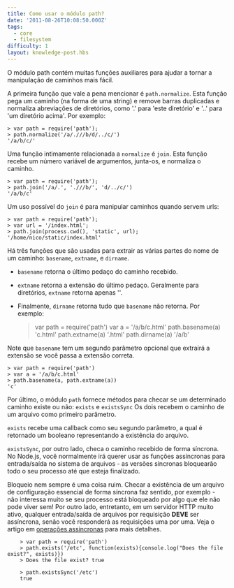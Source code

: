 ```yaml
---
title: Como usar o módulo path?
date: '2011-08-26T10:08:50.000Z'
tags:
  - core
  - filesystem
difficulty: 1
layout: knowledge-post.hbs
---
```


O módulo path contém muitas funções auxiliares para ajudar a tornar a manipulação de caminhos mais fácil.

A primeira função que vale a pena mencionar é `path.normalize`.  Esta função pega um caminho (na forma de uma string) e remove  barras duplicadas e normaliza abreviações de diretórios, como '.' para 'este diretório' e '..' para 'um diretório acima'. Por exemplo:

    > var path = require('path');
    > path.normalize('/a/.///b/d/../c/')
    '/a/b/c/'

Uma função  intimamente relacionada a `normalize` é `join`.  Esta função recebe um número variável de argumentos, junta-os, e normaliza o caminho.

    > var path = require('path');
    > path.join('/a/.', './//b/', 'd/../c/')
    '/a/b/c'

Um uso possível do `join` é para manipular caminhos quando servem urls:

    > var path = require('path');
    > var url = '/index.html';
    > path.join(process.cwd(), 'static', url);
    '/home/nico/static/index.html'

Há três funções que são usadas para extrair as várias partes do nome de um caminho: `basename`, `extname`, e `dirname`.
- `basename` retorna o último pedaço do caminho recebido.
- `extname` retorna a extensão do último pedaço. Geralmente para diretórios, `extname` retorna apenas ''.
- Finalmente, `dirname` retorna tudo que `basename` não retorna.
Por exemplo:

    > var path = require('path')
    > var a = '/a/b/c.html'
    > path.basename(a)
    'c.html'
    > path.extname(a)
    '.html'
    > path.dirname(a)
    '/a/b'

Note que `basename` tem um segundo parâmetro opcional que extrairá a extensão se você passa a extensão correta.

    > var path = require('path')
    > var a = '/a/b/c.html'
    > path.basename(a, path.extname(a))
    'c'

Por último, o módulo `path` fornece métodos para checar se um determinado caminho existe ou não: `exists` e `existsSync` Os dois recebem o caminho de um arquivo como primeiro parâmetro.

`exists` recebe uma callback como seu segundo parâmetro, a qual é retornado um booleano representando a existência do arquivo.

`existsSync`, por outro lado, checa o caminho recebido de forma síncrona.  No Node.js, você normalmente irá querer usar as funções assíncronas para entrada/saída no sistema de arquivos - as versões síncronas bloquearão todo o seu processo até que esteja finalizado.

Bloqueio nem sempre é uma coisa ruim.  Checar a existência de um arquivo de configuração essencial de forma síncrona faz sentido, por exemplo - não interessa muito se seu processo está bloqueado por algo que ele não pode viver sem!  Por outro lado, entretanto, em um servidor HTTP muito ativo, qualquer entrada/saída de arquivos por requisição **DEVE** ser assíncrona, senão você responderá as requisições uma por uma. Veja o artigo em [operações assíncronas](/en/knowledge/getting-started/control-flow/how-to-write-asynchronous-code/) para mais detalhes.

        > var path = require('path')
        > path.exists('/etc', function(exists){console.log("Does the file exist?", exists)})
        > Does the file exist? true

        > path.existsSync('/etc')
        true
